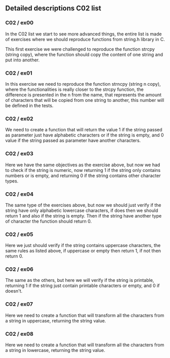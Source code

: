 ## Detailed descriptions C02 list

### C02 / ex00

In the C02 list we start to see more advanced things, the entire list is made of exercises where we should reproduce functions from string.h library in C.

This first exercise we were challenged to reproduce the function strcpy (string copy), where the function should copy the content of one string and put into another.

### C02 / ex01

In this exercise we need to reproduce the function strncpy (string n copy), where the functionalities is really closer to the strcpy function, the difference is presented in the n from the name, that represents the amount of characters that will be copied from one string to another, this number will be defined in the tests.

### C02 / ex02

We need to create a function that will return the value 1 if the string passed as parameter just have alphabetic characters or if the string is empty, and 0 value if the string passed as parameter have another characters.

### C02 / ex03

Here we have the same objectives as the exercise above, but now we had to check if the string is numeric, now returning 1 if the string only contains numbers or is empty, and returning 0 if the string contains other character types.

### C02 / ex04

The same type of the exercises above, but now we should just verify if the string have only alphabetic lowercase characters, if does then we should return 1 and also if the string is empty. Then if the string have another type of character the function should return 0.

### C02 / ex05

Here we just should verify if the string contains uppercase characters, the same rules as listed above, if uppercase or empty then return 1, if not then return 0.

### C02 / ex06

The same as the others, but here we will verify if the string is printable, returning 1 if the string just contain printable characters or empty, and 0 if doesn't.

### C02 / ex07

Here we need to create a function that will transform all the characters from a string in uppercase, returning the string value.

### C02 / ex08

Here we need to create a function that will transform all the characters from a string in lowercase, returning the string value.